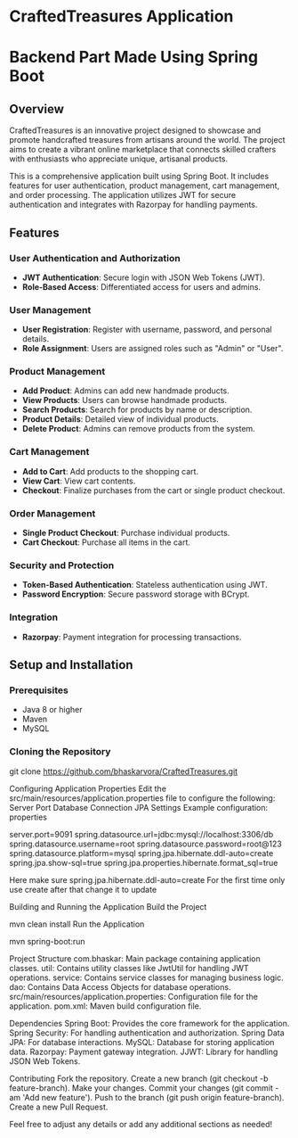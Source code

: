 # CraftedTreasures  Application
# Backend Part Made Using Spring Boot 

## Overview

CraftedTreasures is an innovative project designed to showcase and promote handcrafted treasures from artisans around the world. The project aims to create a vibrant online marketplace that connects skilled crafters with enthusiasts who appreciate unique, artisanal products.

This is a comprehensive application built using Spring Boot. It includes features for user authentication, product management, cart management, and order processing. The application utilizes JWT for secure authentication and integrates with Razorpay for handling payments.

## Features

### User Authentication and Authorization
- **JWT Authentication**: Secure login with JSON Web Tokens (JWT).
- **Role-Based Access**: Differentiated access for users and admins.

### User Management
- **User Registration**: Register with username, password, and personal details.
- **Role Assignment**: Users are assigned roles such as "Admin" or "User".

### Product Management
- **Add Product**: Admins can add new handmade products.
- **View Products**: Users can browse handmade products.
- **Search Products**: Search for products by name or description.
- **Product Details**: Detailed view of individual products.
- **Delete Product**: Admins can remove products from the system.

### Cart Management
- **Add to Cart**: Add products to the shopping cart.
- **View Cart**: View cart contents.
- **Checkout**: Finalize purchases from the cart or single product checkout.

### Order Management
- **Single Product Checkout**: Purchase individual products.
- **Cart Checkout**: Purchase all items in the cart.

### Security and Protection
- **Token-Based Authentication**: Stateless authentication using JWT.
- **Password Encryption**: Secure password storage with BCrypt.

### Integration
- **Razorpay**: Payment integration for processing transactions.

## Setup and Installation

### Prerequisites
- Java 8 or higher
- Maven
- MySQL

### Cloning the Repository

git clone https://github.com/bhaskarvora/CraftedTreasures.git


Configuring Application Properties
Edit the src/main/resources/application.properties file to configure the following:
Server Port
Database Connection
JPA Settings
Example configuration:
properties

server.port=9091
spring.datasource.url=jdbc:mysql://localhost:3306/db
spring.datasource.username=root
spring.datasource.password=root@123
spring.datasource.platform=mysql
spring.jpa.hibernate.ddl-auto=create
spring.jpa.show-sql=true
spring.jpa.properties.hibernate.format_sql=true


Here make sure
spring.jpa.hibernate.ddl-auto=create
For the first time only use create after that change it to update 


Building and Running the Application
Build the Project

mvn clean install
Run the Application

mvn spring-boot:run


Project Structure
com.bhaskar: Main package containing application classes.
util: Contains utility classes like JwtUtil for handling JWT operations.
service: Contains service classes for managing business logic.
dao: Contains Data Access Objects for database operations.
src/main/resources/application.properties: Configuration file for the application.
pom.xml: Maven build configuration file.

Dependencies
Spring Boot: Provides the core framework for the application.
Spring Security: For handling authentication and authorization.
Spring Data JPA: For database interactions.
MySQL: Database for storing application data.
Razorpay: Payment gateway integration.
JJWT: Library for handling JSON Web Tokens.



Contributing
Fork the repository.
Create a new branch (git checkout -b feature-branch).
Make your changes.
Commit your changes (git commit -am 'Add new feature').
Push to the branch (git push origin feature-branch).
Create a new Pull Request.



Feel free to adjust any details or add any additional sections as needed!

